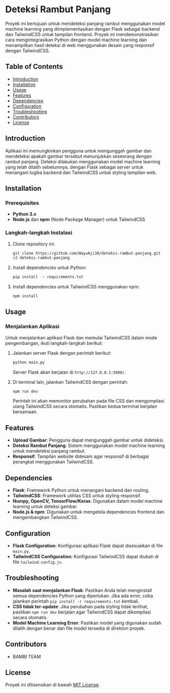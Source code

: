 # Deteksi Rambut Panjang

Proyek ini bertujuan untuk mendeteksi panjang rambut menggunakan model machine learning yang diimplementasikan dengan Flask sebagai backend dan TailwindCSS untuk tampilan frontend. Proyek ini mendemonstrasikan cara mengintegrasikan Python dengan model machine learning dan menampilkan hasil deteksi di web menggunakan desain yang responsif dengan TailwindCSS.

## Table of Contents
- [Introduction](#introduction)
- [Installation](#installation)
- [Usage](#usage)
- [Features](#features)
- [Dependencies](#dependencies)
- [Configuration](#configuration)
- [Troubleshooting](#troubleshooting)
- [Contributors](#contributors)
- [License](#license)

## Introduction

Aplikasi ini memungkinkan pengguna untuk mengunggah gambar dan mendeteksi apakah gambar tersebut menunjukkan seseorang dengan rambut panjang. Deteksi dilakukan menggunakan model machine learning yang telah dilatih sebelumnya, dengan Flask sebagai server untuk menangani logika backend dan TailwindCSS untuk styling tampilan web.

## Installation

### Prerequisites
- **Python 3.x**
- **Node.js** dan **npm** (Node Package Manager) untuk TailwindCSS

### Langkah-langkah Instalasi

1. Clone repository ini:
    ```bash
    git clone https://github.com/WayuAji30/deteksi-rambut-panjang.git
    cd deteksi-rambut-panjang
    ```

2. Install dependencies untuk Python:
    ```bash
    pip install -r requirements.txt
    ```

3. Install dependencies untuk TailwindCSS menggunakan npm:
    ```bash
    npm install
    ```

## Usage

### Menjalankan Aplikasi

Untuk menjalankan aplikasi Flask dan memulai TailwindCSS dalam mode pengembangan, ikuti langkah-langkah berikut:

1. Jalankan server Flask dengan perintah berikut:
    ```bash
    python main.py
    ```

   Server Flask akan berjalan di `http://127.0.0.1:5000/`.

2. Di terminal lain, jalankan TailwindCSS dengan perintah:
    ```bash
    npm run dev
    ```

   Perintah ini akan memonitor perubahan pada file CSS dan mengompilasi ulang TailwindCSS secara otomatis. Pastikan kedua terminal berjalan bersamaan.

## Features

- **Upload Gambar**: Pengguna dapat mengunggah gambar untuk dideteksi.
- **Deteksi Rambut Panjang**: Sistem menggunakan model machine learning untuk mendeteksi panjang rambut.
- **Responsif**: Tampilan website didesain agar responsif di berbagai perangkat menggunakan TailwindCSS.

## Dependencies

- **Flask**: Framework Python untuk menangani backend dan routing.
- **TailwindCSS**: Framework utilitas CSS untuk styling responsif.
- **Numpy, OpenCV, TensorFlow/Keras**: Digunakan dalam model machine learning untuk deteksi gambar.
- **Node.js & npm**: Digunakan untuk mengelola dependencies frontend dan mengembangkan TailwindCSS.

## Configuration

- **Flask Configuration**: Konfigurasi aplikasi Flask dapat disesuaikan di file `main.py`.
- **TailwindCSS Configuration**: Konfigurasi TailwindCSS dapat diubah di file `tailwind.config.js`.

## Troubleshooting

- **Masalah saat menjalankan Flask**: Pastikan Anda telah menginstall semua dependencies Python yang diperlukan. Jika ada error, coba jalankan perintah `pip install -r requirements.txt` kembali.
- **CSS tidak ter-update**: Jika perubahan pada styling tidak terlihat, pastikan `npm run dev` berjalan agar TailwindCSS dapat dikompilasi secara otomatis.
- **Model Machine Learning Error**: Pastikan model yang digunakan sudah dilatih dengan benar dan file model tersedia di direktori proyek.

## Contributors

- BAMBI TEAM

## License

Proyek ini dilisensikan di bawah [MIT License](LICENSE).
